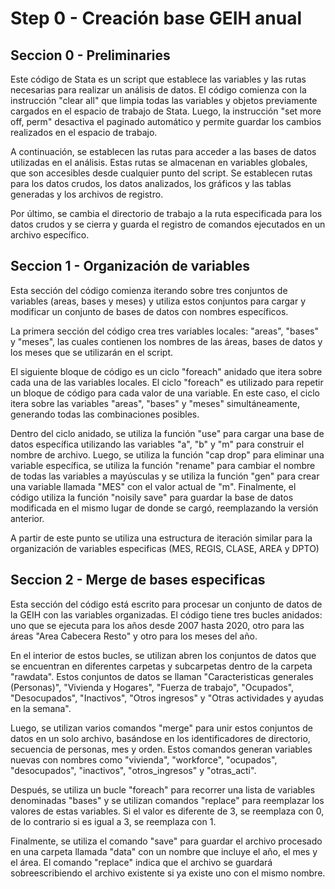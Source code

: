 # Step 0 - Creación base GEIH anual

## Seccion 0 - Preliminaries

Este código de Stata es un script que establece las variables y las rutas necesarias para realizar un análisis de datos. El código comienza con la instrucción "clear all" que limpia todas las variables y objetos previamente cargados en el espacio de trabajo de Stata. Luego, la instrucción "set more off, perm" desactiva el paginado automático y permite guardar los cambios realizados en el espacio de trabajo.

A continuación, se establecen las rutas para acceder a las bases de datos utilizadas en el análisis. Estas rutas se almacenan en variables globales, que son accesibles desde cualquier punto del script. Se establecen rutas para los datos crudos, los datos analizados, los gráficos y las tablas generadas y los archivos de registro.

Por último, se cambia el directorio de trabajo a la ruta especificada para los datos crudos y se cierra y guarda el registro de comandos ejecutados en un archivo específico.


## Seccion 1 - Organización de variables

 Esta sección del código comienza iterando sobre tres conjuntos de variables (areas, bases y meses) y utiliza estos conjuntos para cargar y modificar un conjunto de bases de datos con nombres específicos.

La primera sección del código crea tres variables locales: "areas", "bases" y "meses", las cuales contienen los nombres de las áreas, bases de datos y los meses que se utilizarán en el script.

El siguiente bloque de código es un ciclo "foreach" anidado que itera sobre cada una de las variables locales. El ciclo "foreach" es utilizado para repetir un bloque de código para cada valor de una variable. En este caso, el ciclo itera sobre las variables "areas", "bases" y "meses" simultáneamente, generando todas las combinaciones posibles.

Dentro del ciclo anidado, se utiliza la función "use" para cargar una base de datos específica utilizando las variables "a", "b" y "m" para construir el nombre de archivo. Luego, se utiliza la función "cap drop" para eliminar una variable específica, se utiliza la función "rename" para cambiar el nombre de todas las variables a mayúsculas y se utiliza la función "gen" para crear una variable llamada "MES" con el valor actual de "m". Finalmente, el código utiliza la función "noisily save" para guardar la base de datos modificada en el mismo lugar de donde se cargó, reemplazando la versión anterior.

A partir de este punto se utiliza una estructura de iteración similar para la organización de variables especificas (MES, REGIS, CLASE, AREA y DPTO)

 ## Seccion 2 - Merge de bases especificas

 Esta sección del código está escrito para procesar un conjunto de datos de la GEIH con las variables organizadas. El código tiene tres bucles anidados: uno que se ejecuta para los años desde 2007 hasta 2020, otro para las áreas "Area Cabecera Resto" y otro para los meses del año.

En el interior de estos bucles, se utilizan abren los conjuntos de datos que se encuentran en diferentes carpetas y subcarpetas dentro de la carpeta "rawdata". Estos conjuntos de datos se llaman "Caracteristicas generales (Personas)", "Vivienda y Hogares", "Fuerza de trabajo", "Ocupados", "Desocupados", "Inactivos", "Otros ingresos" y "Otras actividades y ayudas en la semana".

Luego, se utilizan varios comandos "merge" para unir estos conjuntos de datos en un solo archivo, basándose en los identificadores de directorio, secuencia de personas, mes y orden. Estos comandos generan variables nuevas con nombres como "vivienda", "workforce", "ocupados", "desocupados", "inactivos", "otros_ingresos" y "otras_acti".

Después, se utiliza un bucle "foreach" para recorrer una lista de variables denominadas "bases" y se utilizan comandos "replace" para reemplazar los valores de estas variables. Si el valor es diferente de 3, se reemplaza con 0, de lo contrario si es igual a 3, se reemplaza con 1.

Finalmente, se utiliza el comando "save" para guardar el archivo procesado en una carpeta llamada "data" con un nombre que incluye el año, el mes y el área. El comando "replace" indica que el archivo se guardará sobreescribiendo el archivo existente si ya existe uno con el mismo nombre.